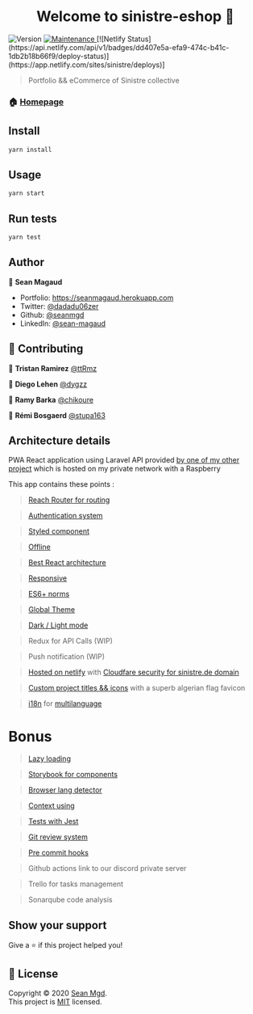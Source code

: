 <h1 align="center">Welcome to sinistre-eshop 👋</h1>
<p>
  <img alt="Version" src="https://img.shields.io/badge/version-1-blue.svg?cacheSeconds=2592000" />
  <a href="https://github.com/seanmgd/sinistre-eshop/graphs/commit-activity" target="_blank">
    <img alt="Maintenance" src="https://img.shields.io/badge/Maintained%3F-yes-green.svg" />
  </a>
  [![Netlify Status](https://api.netlify.com/api/v1/badges/dd407e5a-efa9-474c-b41c-1db2b18b66f9/deploy-status)](https://app.netlify.com/sites/sinistre/deploys)]
</p>

> Portfolio && eCommerce of Sinistre collective

### 🏠 [Homepage](https://sinistre.de)

## Install

```sh
yarn install
```

## Usage

```sh
yarn start
```

## Run tests

```sh
yarn test
```

## Author

👤 **Sean Magaud**

* Portfolio: https://seanmagaud.herokuapp.com
* Twitter: [@dadadu06zer](https://twitter.com/dadadu06zer)
* Github: [@seanmgd](https://github.com/seanmgd)
* LinkedIn: [@sean-magaud](https://linkedin.com/in/sean-magaud)

## 🤝 Contributing

👤 **Tristan Ramirez** [@ttRmz](https://github.com/ttRmz) 

👤 **Diego Lehen** [@dygzz](https://github.com/Dygzz)

👤 **Ramy Barka** [@chikoure](https://github.com/chikoure)

👤 **Rémi Bosgaerd** [@stupa163](https://github.com/Stupa163)

## Architecture details
PWA React application using Laravel API provided [by one of my other project](https://github.com/seanmgd/ecommerceonlaravel) which is hosted on my private network with a Raspberry

This app contains these points :

>[Reach Router for routing](https://github.com/seanmgd/sinistre-eshop/blob/main/src/app/App.js)

>[Authentication system](https://github.com/seanmgd/sinistre-eshop/blob/main/src/server/auth/mutations.js)

>[Styled component](https://github.com/seanmgd/sinistre-eshop/tree/main/src/components/CardItem)

>[Offline](https://github.com/seanmgd/sinistre-eshop/pull/26/files)

>[Best React architecture](https://github.com/seanmgd/sinistre-eshop/tree/main/src)

>[Responsive](https://github.com/seanmgd/sinistre-eshop/blob/main/src/constants/devices.js)

>[ES6+ norms](https://github.com/seanmgd/sinistre-eshop/blob/main/src/services/artists/query.js)

>[Global Theme](https://github.com/seanmgd/sinistre-eshop/blob/main/src/services/artists/query.js)

>[Dark / Light mode]()

>Redux for API Calls (WIP)

>Push notification (WIP)

>[Hosted on netlify](https://sinistre.netlify.app/) with [Cloudfare security for sinistre.de domain](https://sinistre.de/)

>[Custom project titles && icons](https://github.com/seanmgd/sinistre-eshop/blob/main/public/manifest.json) with a superb algerian flag favicon

>[i18n](https://github.com/seanmgd/sinistre-eshop/blob/main/src/i18n.js) for [multilanguage](https://github.com/seanmgd/sinistre-eshop/tree/main/public/locales)

# Bonus

>[Lazy loading](https://github.com/seanmgd/sinistre-eshop/blob/main/src/app/App.js)

>[Storybook for components](https://github.com/seanmgd/sinistre-eshop/tree/main/src/components/CardItem)

>[Browser lang detector](https://github.com/seanmgd/sinistre-eshop/blob/main/src/i18n.js)

>[Context using](https://github.com/seanmgd/sinistre-eshop/tree/main/src/contexts)

>[Tests with Jest](https://github.com/seanmgd/sinistre-eshop/blob/main/src/components/Button/Button.test.js)

>[Git review system](https://github.com/seanmgd/sinistre-eshop/pulls)

>[Pre commit hooks](https://github.com/seanmgd/sinistre-eshop/blob/main/package.json)

>Github actions link to our discord private server

>Trello for tasks management

>Sonarqube code analysis


## Show your support

Give a ⭐️ if this project helped you!

## 📝 License

Copyright © 2020 [Sean Mgd](https://github.com/seanmgd).<br />
This project is [MIT](https://github.com/seanmgd/sinistre-eshop/blob/master/LICENSE) licensed.


